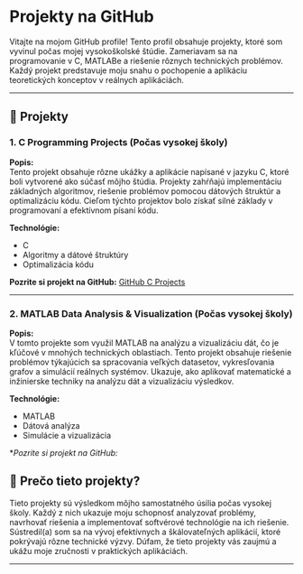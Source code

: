 # Projekty na GitHub

Vitajte na mojom GitHub profile! Tento profil obsahuje projekty, ktoré som vyvinul počas mojej vysokoškolské štúdie. Zameriavam sa na programovanie v C, MATLABe a riešenie rôznych technických problémov. Každý projekt predstavuje moju snahu o pochopenie a aplikáciu teoretických konceptov v reálnych aplikáciách.

---

## 🚀 Projekty

### 1. **C Programming Projects (Počas vysokej školy)**
**Popis:**  
Tento projekt obsahuje rôzne ukážky a aplikácie napísané v jazyku C, ktoré boli vytvorené ako súčasť môjho štúdia. Projekty zahŕňajú implementáciu základných algoritmov, riešenie problémov pomocou dátových štruktúr a optimalizáciu kódu. Cieľom týchto projektov bolo získať silné základy v programovaní a efektívnom písaní kódu.

**Technológie:**
- C
- Algoritmy a dátové štruktúry
- Optimalizácia kódu

**Pozrite si projekt na GitHub:**
[GitHub C Projects](https://github.com/yourusername/c-projects)

---

### 2. **MATLAB Data Analysis & Visualization (Počas vysokej školy)**
**Popis:**  
V tomto projekte som využil MATLAB na analýzu a vizualizáciu dát, čo je kľúčové v mnohých technických oblastiach. Tento projekt obsahuje riešenie problémov týkajúcich sa spracovania veľkých datasetov, vykresľovania grafov a simulácií reálnych systémov. Ukazuje, ako aplikovať matematické a inžinierske techniky na analýzu dát a vizualizáciu výsledkov.

**Technológie:**
- MATLAB
- Dátová analýza
- Simulácie a vizualizácia

**Pozrite si projekt na GitHub:*

## 📌 Prečo tieto projekty?

Tieto projekty sú výsledkom môjho samostatného úsilia počas vysokej školy. Každý z nich ukazuje moju schopnosť analyzovať problémy, navrhovať riešenia a implementovať softvérové technológie na ich riešenie. Sústredil(a) som sa na vývoj efektívnych a škálovateľných aplikácií, ktoré pokrývajú rôzne technické výzvy. Dúfam, že tieto projekty vás zaujmú a ukážu moje zručnosti v praktických aplikáciách.

---
